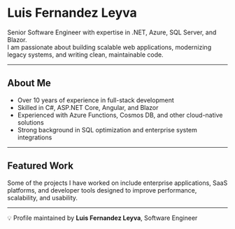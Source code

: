 # Luis Fernandez Leyva

Senior Software Engineer with expertise in .NET, Azure, SQL Server, and Blazor.  
I am passionate about building scalable web applications, modernizing legacy systems, and writing clean, maintainable code.  

---

## About Me
- Over 10 years of experience in full-stack development  
- Skilled in C#, ASP.NET Core, Angular, and Blazor  
- Experienced with Azure Functions, Cosmos DB, and other cloud-native solutions  
- Strong background in SQL optimization and enterprise system integrations  

---

## Featured Work
Some of the projects I have worked on include enterprise applications, SaaS platforms, and developer tools designed to improve performance, scalability, and usability.  

---

💡 Profile maintained by **Luis Fernandez Leyva**, Software Engineer  
